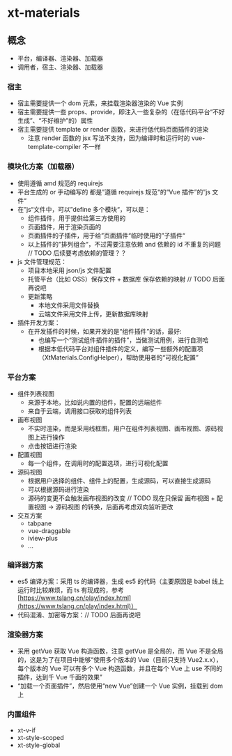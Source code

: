 # xt-materials

## 概念

- 平台，编译器、渲染器、加载器
- 调用者，宿主、渲染器、加载器

### 宿主

- 宿主需要提供一个 dom 元素，来挂载渲染器渲染的 Vue 实例
- 宿主需要提供一些 props、provide，即注入一些复杂的（在低代码平台“不好生成”、“不好维护”的）属性
- 宿主需要提供 template or render 函数，来进行低代码页面插件的渲染
  - 注意 render 函数的 jsx 写法不支持，因为编译时和运行时的 vue-template-compiler 不一样

### 模块化方案（加载器）

- 使用遵循 amd 规范的 requirejs
- 平台生成的 or 手动编写的 都是”遵循 requirejs 规范“的“Vue 插件”的”js 文件“
- 在”js“文件中，可以”define 多个模块“，可以是：
  - 组件插件，用于提供给第三方使用的
  - 页面插件，用于渲染页面的
  - 页面插件的子插件，用于给”页面插件“临时使用的”子插件“
  - 以上插件的”排列组合“，不过需要注意依赖 and 依赖的 id 不重复的问题 // TODO 后续要考虑依赖的管理？？
- js 文件管理规范：
  - 项目本地采用 json/js 文件配置
  - 托管平台（比如 OSS）保存文件 + 数据库 保存依赖的映射 // TODO 后面再说吧
  - 更新策略
    - 本地文件采用文件替换
    - 云端文件采用文件上传，更新数据库映射
- 插件开发方案：
  - 在开发插件的时候，如果开发的是“组件插件”的话，最好:
    - 也编写一个“测试组件插件的插件”，当做测试用例，进行自测哈
    - 根据本低代码平台对组件插件的定义，编写一些额外的配置项（XtMaterials.ConfigHelper），帮助使用者的“可视化配置”

### 平台方案

- 组件列表视图
  - 来源于本地，比如说内置的组件，配置的远端组件
  - 来自于云端，调用接口获取的组件列表
- 画布视图
  - 不实时渲染，而是采用线框图，用户在组件列表视图、画布视图、源码视图上进行操作
  - 点击按钮进行渲染
- 配置视图
  - 每一个组件，在调用时的配置选项，进行可视化配置
- 源码视图
  - 根据用户选择的组件、组件上的配置，生成源码，可以直接生成源码
  - 可以根据源码进行渲染
  - 源码的变更不会触发画布视图的改变 // TODO 现在只保留 画布视图 + 配置视图 -> 源码视图 的转换，后面再考虑双向监听更改
- 交互方案
  - tabpane
  - vue-draggable
  - iview-plus
  - ...

### 编译器方案

- es5 编译方案：采用 ts 的编译器，生成 es5 的代码（主要原因是 babel 线上运行时比较麻烦，而 ts 有现成的，参考[https://www.tslang.cn/play/index.html](https://www.tslang.cn/play/index.html)）
- 代码混淆、加密等方案：// TODO 后面再说吧

### 渲染器方案

- 采用 getVue 获取 Vue 构造函数，注意 getVue 是全局的，而 Vue 不是全局的，这是为了在项目中能够“使用多个版本的 Vue（目前只支持 Vue2.x.x），每个版本的 Vue 可以有多个 Vue 构造函数，并且在每个 Vue 上 use 不同的插件，达到千 Vue 千面的效果”
- “加载一个页面插件”，然后使用“new Vue”创建一个 Vue 实例，挂载到 dom 上

### 内置组件

- xt-v-if
- xt-style-scoped
- xt-style-global
